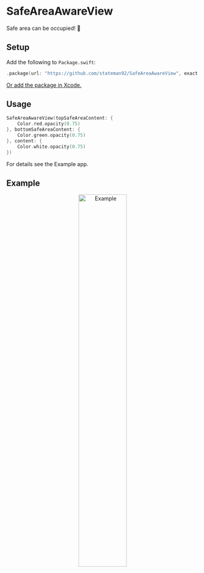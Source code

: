 # SafeAreaAwareView
Safe area can be occupied! 💝

## Setup

Add the following to `Package.swift`:

```swift
.package(url: "https://github.com/stateman92/SafeAreaAwareView", exact: .init(0, 0, 1))
```

[Or add the package in Xcode.](https://developer.apple.com/documentation/xcode/adding-package-dependencies-to-your-app)

## Usage

```swift
SafeAreaAwareView(topSafeAreaContent: {
    Color.red.opacity(0.75)
}, bottomSafeAreaContent: {
    Color.green.opacity(0.75)
}, content: {
    Color.white.opacity(0.75)
})
```

For details see the Example app.

## Example

<p style="text-align:center;"><img src="https://github.com/stateman92/SafeAreaAwareView/blob/main/Resources/screenshot.png?raw=true" width="50%" alt="Example"></p>
